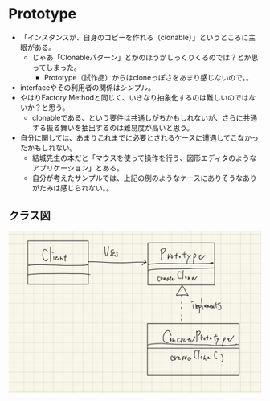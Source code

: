 # Prototype

- 「インスタンスが、自身のコピーを作れる（clonable）」というところに主眼がある。
  - じゃあ「Clonableパターン」とかのほうがしっくりくるのでは？とか思ってしまった。
    - Prototype（試作品）からはcloneっぽさをあまり感じないので。。
- interfaceやその利用者の関係はシンプル。
- やはりFactory Methodと同じく、いきなり抽象化するのは難しいのではないか？と思う。
  - clonableである、という要件は共通しがちかもしれないが、さらに共通する振る舞いを抽出するのは難易度が高いと思う。
- 自分に関しては、あまりこれまでに必要とされるケースに遭遇してこなかったかもしれない。
  - 結城先生の本だと「マウスを使って操作を行う、図形エディタのようなアプリケーション」とある。
  - 自分が考えたサンプルでは、上記の例のようなケースにありそうなありがたみは感じられない。。

## クラス図

![](../images/prototype.jpg)
